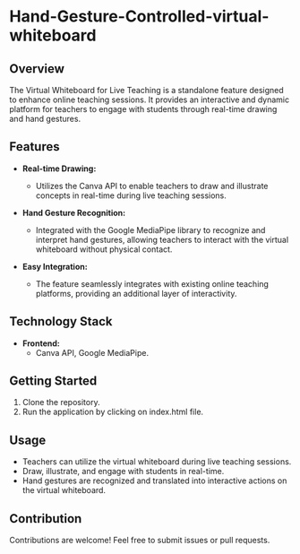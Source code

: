 # Hand-Gesture-Controlled-virtual-whiteboard

## Overview

The Virtual Whiteboard for Live Teaching is a standalone feature designed to enhance online teaching sessions. It provides an interactive and dynamic platform for teachers to engage with students through real-time drawing and hand gestures.

## Features

- **Real-time Drawing:**
  - Utilizes the Canva API to enable teachers to draw and illustrate concepts in real-time during live teaching sessions.

- **Hand Gesture Recognition:**
  - Integrated with the Google MediaPipe library to recognize and interpret hand gestures, allowing teachers to interact with the virtual whiteboard without physical contact.

- **Easy Integration:**
  - The feature seamlessly integrates with existing online teaching platforms, providing an additional layer of interactivity.

## Technology Stack

- **Frontend:**
  - Canva API, Google MediaPipe.
  
## Getting Started

1. Clone the repository.
2. Run the application by clicking on index.html file.

## Usage

- Teachers can utilize the virtual whiteboard during live teaching sessions.
- Draw, illustrate, and engage with students in real-time.
- Hand gestures are recognized and translated into interactive actions on the virtual whiteboard.

## Contribution

Contributions are welcome! Feel free to submit issues or pull requests.


